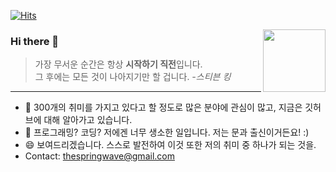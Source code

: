 [![Hits](https://hits.seeyoufarm.com/api/count/incr/badge.svg?url=https%3A%2F%2Fgithub.com%2FThePinkBean&count_bg=%23370355&title_bg=%2396AE0A&icon=opsgenie.svg&icon_color=%23FFFFFF&title=Visitor&edge_flat=false)](https://hits.seeyoufarm.com)

<img src="https://user-images.githubusercontent.com/127670414/225044649-d09bdb07-a484-4429-a3b6-76625739a7e7.png" align="right" width="100"/>

 ### Hi there 👋 
>가장 무서운 순간은 항상 **시작하기 직전**입니다.   
>그 후에는 모든 것이 나아지기만 할 겁니다. *-스티븐 킹* 
***
- 🌱 300개의 취미를 가지고 있다고 할 정도로 많은 분야에 관심이 많고, 지금은 깃허브에 대해 알아가고 있습니다. <br/> <!-- 굳이 <br/> 안붙여도 깃허브에 엔터로 적용되긴 함. -->
- 🤔 프로그래밍? 코딩? 저에겐 너무 생소한 일입니다. 저는 문과 출신이거든요! :) <br/>
- 😄 보여드리겠습니다. 스스로 발전하여 이것 또한 저의 취미 중 하나가 되는 것을. <br/>
-  Contact: <thespringwave@gmail.com>

<!--
**ThePinkBean/ThePinkBean** is a ✨ _special_ ✨ repository because its `README.md` (this file) appears on your GitHub profile.

Here are some ideas to get you started:

- 🔭 I’m currently working on ... fd
- 🌱 I’m currently learning ...
- 👯 I’m looking to collaborate on ...
- 🤔 I’m looking for help with ...
- 💬 Ask me about ...
- 📫 How to reach me: ...
- 😄 Pronouns: ...
- ⚡ Fun fact: ...
<br clear="right"/> 를 통해 다음 문단을 완전히 내리게(엔터처리) 할 수 있다.
-->
